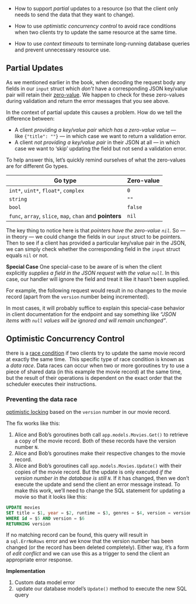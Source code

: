 - How to support _partial_ updates to a resource (so that the client only needs to send the data that they want to change).
    
- How to use _optimistic concurrency control_ to avoid race conditions when two clients try to update the same resource at the same time.
    
- How to use _context timeouts_ to terminate long-running database queries and prevent unnecessary resource use.

## Partial Updates

As we mentioned earlier in the book, when decoding the request body any fields in our `input` struct which _don’t_ have a corresponding JSON key/value pair will retain their [zero-value](https://golang.org/ref/spec#The_zero_value). We happen to check for these zero-values during validation and return the error messages that you see above.

In the context of partial update this causes a problem. How do we tell the difference between:

- A client _providing a key/value pair which has a zero-value value_ — like `{"title": ""}` — in which case we want to return a validation error.
- A client _not providing a key/value pair_ in their JSON at all — in which case we want to ‘skip’ updating the field but not send a validation error.

To help answer this, let’s quickly remind ourselves of what the zero-values are for different Go types.
<table>
<thead>
<tr>
<th>Go type</th>
<th>Zero-value</th>
</tr>
</thead>

<tbody>
<tr>
<td><code>int*</code>, <code>uint*</code>, <code>float*</code>, <code>complex</code></td>
<td><code>0</code></td>
</tr>

<tr>
<td><code>string</code></td>
<td><code>""</code></td>
</tr>

<tr>
<td><code>bool</code></td>
<td><code>false</code></td>
</tr>

<tr>
<td><code>func</code>, <code>array</code>, <code>slice</code>, <code>map</code>, <code>chan</code> and <strong>pointers</strong></td>
<td><code>nil</code></td>
</tr>
</tbody>
</table>

The key thing to notice here is that _pointers have the zero-value `nil`_.
So — in theory — we could change the fields in our `input` struct to be pointers. Then to see if a client has provided a particular key/value pair in the JSON, we can simply check whether the corresponding field in the `input` struct equals `nil` or not.

**Special Case**
One special-case to be aware of is when the client explicitly _supplies a field in the JSON request with the value `null`_. In this case, our handler will ignore the field and treat it like it hasn’t been supplied.

For example, the following request would result in no changes to the movie record (apart from the `version` number being incremented).

In most cases, it will probably suffice to explain this special-case behavior in client documentation for the endpoint and say something like _“JSON items with `null` values will be ignored and will remain unchanged”_.

## Optimistic Concurrency Control
there is a [race condition](https://stackoverflow.com/questions/34510/what-is-a-race-condition) if two clients try to update the same movie record at exactly the same time.
 This specific type of race condition is known as a _data race_. Data races can occur when two or more goroutines try to use a piece of shared data (in this example the movie record) at the same time, but the result of their operations is dependent on the exact order that the scheduler executes their instructions.

### Preventing the data race
[optimistic locking](https://stackoverflow.com/questions/129329/optimistic-vs-pessimistic-locking/129397#129397) based on the `version` number in our movie record.

The fix works like this:

1. Alice and Bob’s goroutines both call `app.models.Movies.Get()` to retrieve a copy of the movie record. Both of these records have the version number `N`.
2. Alice and Bob’s goroutines make their respective changes to the movie record.
3. Alice and Bob’s goroutines call `app.models.Movies.Update()` with their copies of the movie record. But the update is only executed _if the version number in the database is still `N`_. If it has changed, then we don’t execute the update and send the client an error message instead.
To make this work, we’ll need to change the SQL statement for updating a movie so that it looks like this:
``` sql
UPDATE movies 
SET title = $1, year = $2, runtime = $3, genres = $4, version = version + 1
WHERE id = $5 AND version = $6
RETURNING version
```
If no matching record can be found, this query will result in a `sql.ErrNoRows` error and we know that the version number has been changed (or the record has been deleted completely). Either way, it’s a form of _edit conflict_ and we can use this as a trigger to send the client an appropriate error response.

**Implementation**
1. Custom data model error
2.  update our database model’s `Update()` method to execute the new SQL query